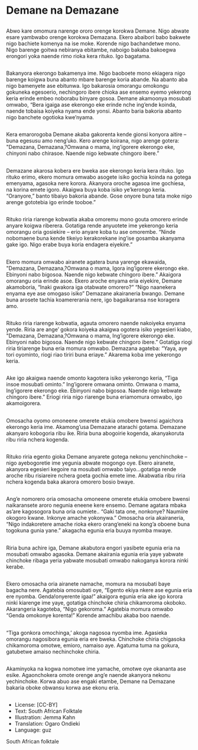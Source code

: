 # Demane na Demazane

##
Abwo kare omomura narenge ororo orenge korokwa
Demane.
Nigo abwate esare yambwabo orenge korokwa
Demazana.
Ekero abaibori babo bakwete nigo bachiete komenya
na ise moke.
Korende nigo bachandetwe mono.
Nigo barenge goitwa nebiranya ebitambe, naboigo
bakaba bakoegwa erongori yoka naende rimo rioka
kera rituko.
Igo bagatama.

##
Bakanyora ekerongo bakamenya ime. Nigo baoboete
mono ekiagera nigo barenge koigwa buna abanto
mbare barenge koria abande. Na abanto aba nigo
bamenyete ase ebitunwa.
Igo bakarosia omorangu omokongu gokuneka
egesoerio, nechingoro ibere chioka ase ensemo
eyemo yekerong keria erinde embeo noborabu
binyare gosoa.
Demane akamoonya mosubati omwabo, “Bera igaiga
ase ekerongo eke erinde nche ing’ende koinda,
naende tobaisa koiyeka nyama ende yonsi. Abanto
baria bakoria abanto nigo banchete ogotioka
kwe’nyama.

##
Kera emarorogoba Demane akaba gakorenta kende gionsi konyora aitire – buna egesusu
amo neng’uko.
Kero arenge koirana, nigo arenge gotera:
"Demazana, Demazana,?Omwana o mama, ing’igorere ekerongo eke, chinyoni nabo
chirasoe. Naende nigo kebwate chingoro ibere.”

##
Demazane akarosa kobera ere bweka ase ekerongo
keria kera rituko.
Igo rituko erimo, ekero momura omwabo asogete
isiko gochia koinda na gotega emenyama, agasoka
nere korora. Akanyora oroche agasoa ime gochiesa,
na korina emete igoro. Akaigwa buya koba isiko
ye’kerongo keria.
“Oranyore,” banto tibaiyo bakoria abande. Gose
onyore buna tata moke nigo arenge gototebia igo
erinde tooboe.”

##
Rituko riria riarenge kobwatia akaba omoremu mono
gouta omorero erinde anyare koigwa riberera.
Gotatiga rende anyuotete ime yekerongo keria
omorangu oria gosiekire – erio anyare koba tu ase
omorembe.
“Ninde nobomaene buna kende tikeiyo kerakorekane
ing’ise gosamba akanyama gake igo. Nigo erabe
buya koria endagera eiyekire.”

##
Ekero momura omwabo airanete
agatera buna yarenge ekawaida,
"Demazana, Demazana,?Omwana o
mama,
Igora ing’igorere ekerongo eke.
Ebinyoni nabo bigosoa. Naende
nigo kebwate chingoro ibere.”
Akaigora omorangu oria erinde
asoe.
Ekero aroche enyama eria eiyekire,
Demane akamoboria, “Inaki
gwakora iga otabwate omorero?”
“Nigo naanekera enyama eye ase
omogaso isiko” Demazane
akairaneria bwango.
Demane buna arosete tachia
koamererania nere, igo
bagaikaransa nse koragera amo.

##
Rituko riria riarenge kobwatia, agauta omorero
naende nakoiyeka enyama yende. Riria are ange’
gokora koiyeka akaigwa ogotera isiko yegesieri
kiabo,
"Demazana, Demazana,?Omwana o mama,
Ing’igorere ekerongo eke. Ebinyoni nabo bigosoa.
Naende nigo kebwate chingoro ibere.”
Gotatiga riogi riria tiriarenge buna eria momura
omwabo.
Demazana agateba: “Yaya, aye tori oyominto, riogi
riao tiriri buna eriaye.”
Akarema koba ime yekerongo keria.

##
Ake igo akaigwa naende omonto
kagotera isiko yekerongo keria,
“Tiga insoe mosubati ominto.”
Ing’igorere omwana ominto.
Omwana o mama,
Ing’igorere ekerongo eke. Ebinyoni
nabo bigosoa. Naende nigo kebwate
chingoro ibere.”
Eriogi riria nigo riarenge buna
eriamomura omwabo, igo
akamoigorera.

##
Omosacha oyomo omoneene
omerete etukia omobere bwensi
agaichora ekerongo keria ime.
Akamong’usa Demazane atarachi
gotama.
Demazane akanyaro kobogoria ribu
ike.
Riria buna abogoirie kogenda,
akanyakoruta ribu riria nchera
kogenda.

##
Rituko riria egento gioka Demane anyarete gotega nekonu yenchinchoke – nigo
ayebogoretie ime yegunia abwate mogongo oye.
Ekero airanete, akanyora egesieri kegoire na mosubati omwabo taiyo...gotatiga rende
aroche ribu risiareire nchera goeta gochia emete ime.
Akabwatia ribu riria nchera kogenda baka akarora omorero bosio bwaye.

##
Ang’e nomorero oria omosacha omoneene omerete etukia omobere bwensi naikaransete
aroro negunia eneene kere ensemo. Demane agatara mbaka as’are kagosogora buna oria
oumiete.. “Gaki tata one, nonkonye? Naumiire okogoro kwane. Inkonye amache yokonywa.”
Omosacha oria akairaneria, “Nigo indakoretere amache rioka ekero orang’eneki na kong’a
oboene buna togokuna gunia yane.” akagacha egunia eria buuya nyomba mwaye.

##
Riria buna achire iga, Demane
akabutora engori yasibete egunia
eria na mosubati omwabo agasoka.
Demane akairania egunia eria yaye
yabwate chinchoke ribaga yeria
yabwate mosubati omwabo
nakoganya korora ninki kerabe.

##
Ekero omosacha oria airanete
namache, momura na mosubati
baye bagacha nere.
Agatebia omosubati oye, “Egento
ekiya nkere ase egunia eria ere
nyomba. Genda!onyerente igaa!”
akaigora egunia eria ake igo korora
ninki kiarenge ime yaye, gotatiga
chinchoke chiria chikamoroma
okoboko. Akarangeria kagoteba,
“Nigo gekoroma.”
Agatebia momura omwabo “Genda
omokonye korenta!” Korende
amachibu akaba boo naende.

##
“Tiga gonkora omochinga,’ akoga nagosoa nyomba ime. Agasieka omorangu nagosibora
egunia eria ere bweka.
Chinchoke chiria chigasoka chikamoroma omotwe, emioro, namaiso aye. Agatuma tuma na
gokura, gatubetwe amaiso nechinchoke chiria.

##
Akaminyoka na kogwa nomotwe
ime yamache, omotwe oye
okananta ase esike.
Agaonchokera omote orenge ang’e
naende akanyora nekonu
yechinchoke.
Korwa abuo ase engaki etambe,
Demane na Demazane bakaria
oboke obwansu korwa ase ekonu
eria.

##
* License: [CC-BY]
* Text: South African Folktale
* Illustration: Jemma Kahn
* Translation: Ogaro Ondieki
* Language: guz

South African folktale
